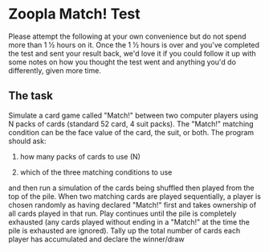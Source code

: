 # Zoopla Match! Test

Please attempt the following at your own convenience but do not spend more
than 1 1⁄2 hours on it. Once the 1 1⁄2 hours is over and you've completed the test
and sent your result back, we'd love it if you could follow it up with some notes
on how you thought the test went and anything you'd do differently, given more
time.

## The task
Simulate a card game called "Match!" between two computer players using N
packs of cards (standard 52 card, 4 suit packs). The "Match!" matching condition
can be the face value of the card, the suit, or both. The program should ask:

1. how many packs of cards to use (N)

2. which of the three matching conditions to use

and then run a simulation of the cards being shuffled then played from the top of
the pile. When two matching cards are played sequentially, a player is chosen
randomly as having declared "Match!" first and takes ownership of all cards
played in that run. Play continues until the pile is completely exhausted (any
cards played without ending in a "Match!" at the time the pile is exhausted are
ignored). Tally up the total number of cards each player has accumulated and
declare the winner/draw
